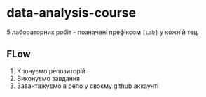 # data-analysis-course

5 лабораторних робіт - позначені префіксом `[Lab]` у кожній теці

## FLow

1. Клонуємо репозиторій
2. Виконуємо завдання
3. Завантажуємо в репо у своєму github аккаунті